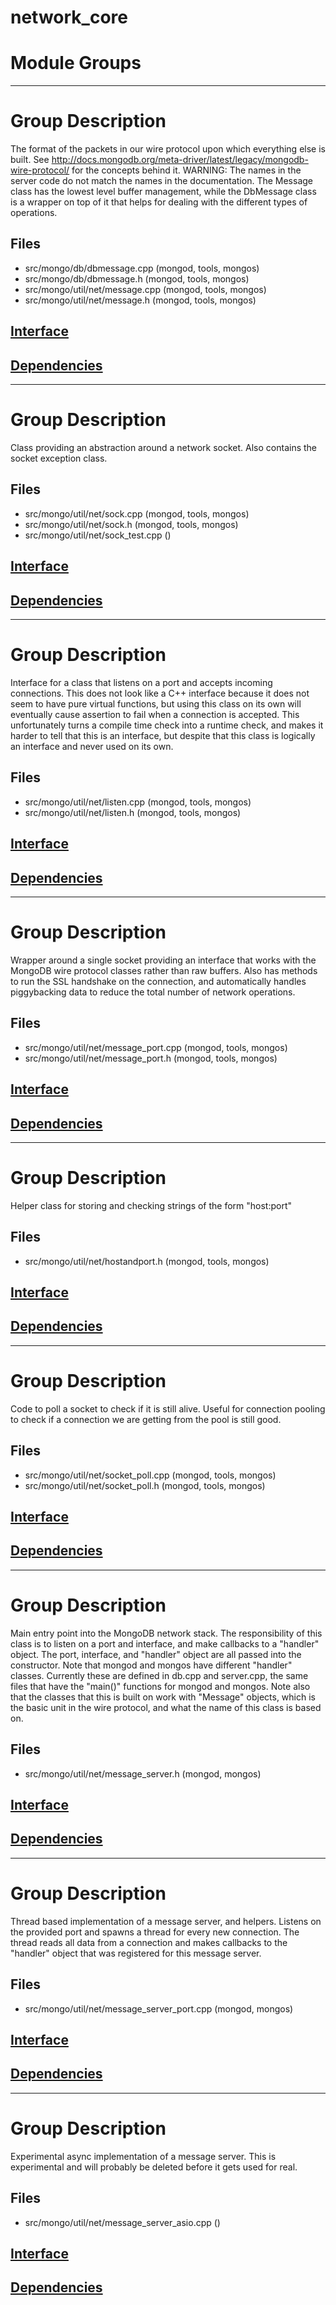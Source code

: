 # network\_core

# Module Groups

-------------

# Group Description
The format of the packets in our wire protocol upon which everything else is built.  See http://docs.mongodb.org/meta-driver/latest/legacy/mongodb-wire-protocol/ for the concepts behind it.  WARNING: The names in the server code do not match the names in the documentation.
The Message class has the lowest level buffer management, while the DbMessage class is a wrapper on top of it that helps for dealing with the different types of operations.

## Files
- src/mongo/db/dbmessage.cpp   (mongod, tools, mongos)
- src/mongo/db/dbmessage.h   (mongod, tools, mongos)
- src/mongo/util/net/message.cpp   (mongod, tools, mongos)
- src/mongo/util/net/message.h   (mongod, tools, mongos)

## [Interface](interface/0)

## [Dependencies](dependencies/0)

-------------

# Group Description
Class providing an abstraction around a network socket.  Also contains the socket exception class.

## Files
- src/mongo/util/net/sock.cpp   (mongod, tools, mongos)
- src/mongo/util/net/sock.h   (mongod, tools, mongos)
- src/mongo/util/net/sock\_test.cpp   ()

## [Interface](interface/1)

## [Dependencies](dependencies/1)

-------------

# Group Description
Interface for a class that listens on a port and accepts incoming connections.  This does not look like a C++ interface because it does not seem to have pure virtual functions, but using this class on its own will eventually cause assertion to fail when a connection is accepted.  This unfortunately turns a compile time check into a runtime check, and makes it harder to tell that this is an interface, but despite that this class is logically an interface and never used on its own.

## Files
- src/mongo/util/net/listen.cpp   (mongod, tools, mongos)
- src/mongo/util/net/listen.h   (mongod, tools, mongos)

## [Interface](interface/2)

## [Dependencies](dependencies/2)

-------------

# Group Description
Wrapper around a single socket providing an interface that works with the MongoDB wire protocol classes rather than raw buffers.  Also has methods to run the SSL handshake on the connection, and automatically handles piggybacking data to reduce the total number of network operations.

## Files
- src/mongo/util/net/message\_port.cpp   (mongod, tools, mongos)
- src/mongo/util/net/message\_port.h   (mongod, tools, mongos)

## [Interface](interface/3)

## [Dependencies](dependencies/3)

-------------

# Group Description
Helper class for storing and checking strings of the form "host:port"

## Files
- src/mongo/util/net/hostandport.h   (mongod, tools, mongos)

## [Interface](interface/4)

## [Dependencies](dependencies/4)

-------------

# Group Description
Code to poll a socket to check if it is still alive.  Useful for connection pooling to check if a connection we are getting from the pool is still good.

## Files
- src/mongo/util/net/socket\_poll.cpp   (mongod, tools, mongos)
- src/mongo/util/net/socket\_poll.h   (mongod, tools, mongos)

## [Interface](interface/5)

## [Dependencies](dependencies/5)

-------------

# Group Description
Main entry point into the MongoDB network stack.  The responsibility of this class is to listen on a port and interface, and make callbacks to a "handler" object.  The port, interface, and "handler" object are all passed into the constructor.
Note that mongod and mongos have different "handler" classes.  Currently these are defined in db.cpp and server.cpp, the same files that have the "main()" functions for mongod and mongos.
Note also that the classes that this is built on work with "Message" objects, which is the basic unit in the wire protocol, and what the name of this class is based on.

## Files
- src/mongo/util/net/message\_server.h   (mongod, mongos)

## [Interface](interface/6)

## [Dependencies](dependencies/6)

-------------

# Group Description
Thread based implementation of a message server, and helpers. Listens on the provided port and spawns a thread for every new connection.  The thread reads all data from a connection and makes callbacks to the "handler" object that was registered for this message server.

## Files
- src/mongo/util/net/message\_server\_port.cpp   (mongod, mongos)

## [Interface](interface/7)

## [Dependencies](dependencies/7)

-------------

# Group Description
Experimental async implementation of a message server.  This is experimental and will probably be deleted before it gets used for real.

## Files
- src/mongo/util/net/message\_server\_asio.cpp   ()

## [Interface](interface/8)

## [Dependencies](dependencies/8)
